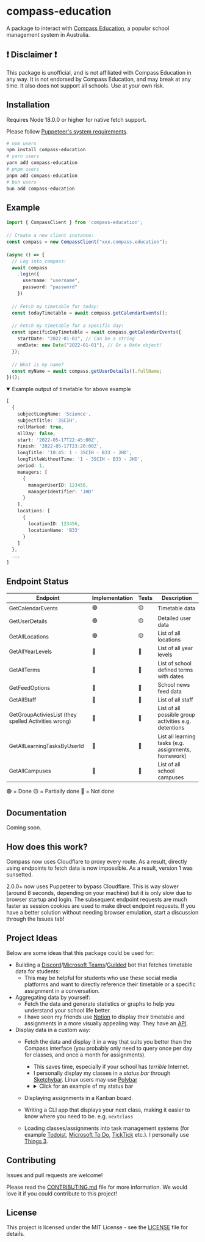 # compass-education

A package to interact with [Compass Education](https://compass.education), a popular school management system in Australia.

## ❗ Disclaimer ❗

This package is unofficial, and is not affiliated with Compass Education in any way. It is not endorsed by Compass Education, and may break at any time. It also does not support all schools. Use at your own risk.

## Installation

Requires Node 18.0.0 or higher for native fetch support.

Please follow [Puppeteer's system requirements](https://pptr.dev/guides/system-requirements).

```bash
# npm users
npm install compass-education
# yarn users
yarn add compass-education
# pnpm users
pnpm add compass-education
# bun users
bun add compass-education
```

## Example 
```ts
import { CompassClient } from 'compass-education';

// Create a new client instance:
const compass = new CompassClient("xxx.compass.education");

(async () => {
  // Log into compass:
  await compass
    .login({
      username: "username",
      password: "password"
    })

  // Fetch my timetable for today:
  const todayTimetable = await compass.getCalendarEvents();

  // Fetch my timetable for a specific day:
  const specificDayTimetable = await compass.getCalendarEvents({
    startDate: "2022-01-01", // Can be a string
    endDate: new Date("2022-01-01"), // Or a Date object!
  });

  // What is my name?
  const myName = await compass.getUserDetails().fullName;
})();

```

<details open>
  <summary>Example output of timetable for above example</summary>

  ```ts
  [
    {
      subjectLongName: 'Science',
      subjectTitle: '3SCIH',
      rollMarked: true,
      allDay: false,
      start: '2022-05-17T22:45:00Z',
      finish: '2022-05-17T23:20:00Z',
      longTitle: '10:45: 1 - 3SCIH - B33 - JHD',
      longTitleWithoutTime: '1 - 3SCIH - B33 - JHD',
      period: 1,
      managers: [
        {
          managerUserID: 123456,
          managerIdentifier: 'JHD'
        }
      ],
      locations: [
        {
          locationID: 123456,
          locationName: 'B33'
        }
      ]
    },
    ...
  ]
  ```
</details>

## Endpoint Status
| Endpoint                                             | Implementation | Tests | Description                                           |
|------------------------------------------------------|----------------|-------|-------------------------------------------------------|
| GetCalendarEvents                                    | 🟢              | 🟡     | Timetable data                                        |
| GetUserDetails                                       | 🟢              | 🟡     | Detailed user data                                    |
| GetAllLocations                                      | 🟢              | 🟡     | List of all locations                                 |
| GetAllYearLevels                                     | 🔴              | 🔴     | List of all year levels                               |
| GetAllTerms                                          | 🔴              | 🔴     | List of school defined terms with dates               |
| GetFeedOptions                                       | 🔴              | 🔴     | School news feed data                                 |
| GetAllStaff                                          | 🔴              | 🔴     | List of all staff                                     |
| GetGroupActiviesList (they spelled Activities wrong) | 🔴              | 🔴     | List of all possible group activities e.g. detentions |
| GetAllLearningTasksByUserId | 🔴              | 🔴     | List all learning tasks (e.g. assignments, homework) |
| GetAllCampuses                                       | 🔴              | 🔴     | List of all school campuses                           |

🟢 = Done
🟡 = Partially done
🔴 = Not done

## Documentation
Coming soon.

## How does this work?

Compass now uses Cloudflare to proxy every route. As a result, directly using endpoints to fetch data is now impossible. As a result, version 1 was sunsetted.

2.0.0+ now uses Puppeteer to bypass Cloudflare. This is way slower (around 8 seconds, depending on your machine) but it is only slow due to browser startup and login. The subsequent endpoint requests are much faster as session cookies are used to make direct endpoint requests. If you have a better solution without needing browser emulation, start a discussion through the Issues tab!

## Project Ideas
Below are some ideas that this package could be used for:
- Building a [Discord](https://discord.com)/[Microsoft Teams](https://www.microsoft.com/microsoft-teams/)/[Guilded](https://www.guilded.gg) bot that fetches timetable data for students:
  - This may be helpful for students who use these social media platforms and want to directly reference their timetable or a specific assignment in a conversation.
- Aggregating data by yourself:
  - Fetch the data and generate statistics or graphs to help you understand your school life better.
  - I have seen my friends use [Notion](https://www.notion.com) to display their timetable and assignments in a more visually appealing way. They have an [API](https://developers.notion.com).
- Display data in a custom way:
  - Fetch the data and display it in a way that suits you better than the Compass interface (you probably only need to query once per day for classes, and once a month for assignments).
    - This saves time, especially if your school has *terrible* Internet.
    - I personally display my classes in a *status bar* through [Sketchybar](https://felixkratz.github.io/SketchyBar/). Linux users may use [Polybar](https://polybar.github.io)
    - <details>
      <summary>Click for an example of my status bar</summary>
      ![Example of status bar](.github/assets/bar.png)
    </details>

  - Displaying assignments in a Kanban board.
  - Writing a CLI app that displays your next class, making it easier to know where you need to be. e.g. `nextclass`
  - Loading classes/assignments into task management systems (for example [Todoist](https://todoist.com), [Microsoft To Do](https://to-do.microsoft.com), [TickTick](https://ticktick.com) etc.). I personally use [Things 3](https://culturedcode.com/things/).

## Contributing

Issues and pull	requests are welcome!

Please read the [CONTRIBUTING.md](CONTRIBUTING.md) file for more information. We would love it if you could contribute to this project!

## License

This project is licensed under the MIT License - see the [LICENSE](LICENSE) file for details.